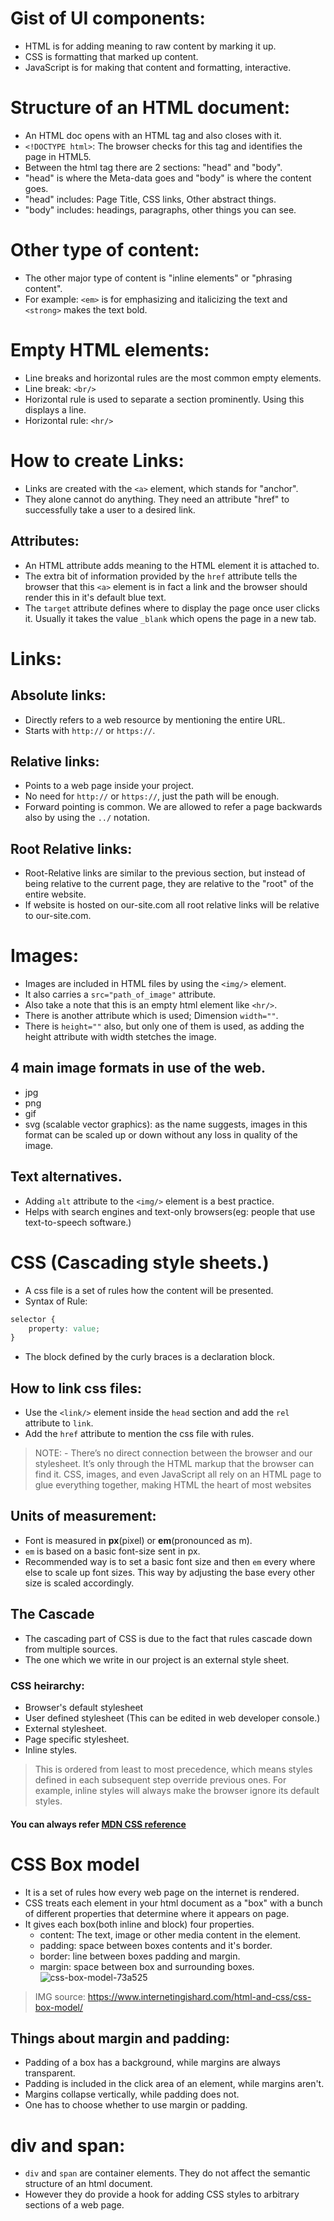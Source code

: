 # Gist of UI components:

- HTML is for adding meaning to raw content by marking it up.
- CSS is formatting that marked up content.
- JavaScript is for making that content and formatting, interactive.

# Structure of an HTML document:

- An HTML doc opens with an HTML tag and also closes with it.
- ```<!DOCTYPE html>```: The browser checks for this tag and identifies the page in HTML5.
- Between the html tag there are 2 sections: "head" and "body".
- "head" is where the Meta-data goes and "body" is where the content goes.
- "head" includes: Page Title, CSS links, Other abstract things.
- "body" includes: headings, paragraphs, other things you can see.

# Other type of content:

- The other major type of content is "inline elements" or "phrasing content".
- For example: ```<em>``` is for emphasizing and italicizing the text and ```<strong>``` makes the text bold.

# Empty HTML elements:

- Line breaks and horizontal rules are the most common empty elements.
- Line break: ```<br/>```
- Horizontal rule is used to separate a section prominently. Using this displays a line.
- Horizontal rule: ```<hr/>```

# How to create Links:

- Links are created with the ```<a>``` element, which stands for "anchor".
- They alone cannot do anything. They need an attribute "href" to successfully take a user to a desired link.

## Attributes:

- An HTML attribute adds meaning to the HTML element it is attached to.
- The extra bit of information provided by the ```href``` attribute tells the browser that this ```<a>``` element is in fact a link and the browser should render this in it's default blue text.
- The ```target``` attribute defines where to display the page once user clicks it. Usually it takes the value ```_blank``` which opens the page in a new tab.

# Links:

## Absolute links:

- Directly refers to a web resource by mentioning the entire URL.
- Starts with ```http://``` or ```https://```.

## Relative links:

- Points to a web page inside your project.
- No need for ```http://``` or ```https://```, just the path will be enough.
- Forward pointing is common. We are allowed to refer a page backwards also by using the ```../``` notation.

## Root Relative links:

- Root-Relative links are similar to the previous section, but instead of being relative to the current page, they are relative to the "root" of the entire website.
- If website is hosted on our-site.com all root relative links will be relative to our-site.com.

# Images:

- Images are included in HTML files by using the ```<img/>``` element.
- It also carries a ```src="path_of_image"``` attribute.
- Also take a note that this is an empty html element like ```<hr/>```.
- There is another attribute which is used; Dimension ```width=""```.
- There is ```height=""``` also, but only one of them is used, as adding the height attribute with width stetches the image.

## 4 main image formats in use of the web.

- jpg
- png
- gif
- svg (scalable vector graphics): as the name suggests, images in this format can be scaled up or down without any loss in quality of the image.

## Text alternatives.

- Adding ```alt``` attribute to the ```<img/>``` element is a best practice.
- Helps with search engines and text-only browsers(eg: people that use text-to-speech software.)

# CSS (Cascading style sheets.)

- A css file is a set of rules how the content will be presented.
- Syntax of Rule:
```css
selector {
    property: value;
}
```
- The block defined by the curly braces is a declaration block.

## How to link css files:

- Use the ```<link/>``` element inside the ```head``` section and add the ```rel``` attribute to ```link```.
- Add the ```href``` attribute to mention the css file with rules.

> NOTE: - There’s no direct connection between the browser and our stylesheet. It’s only through the HTML markup that the browser can find it. CSS, images, and even JavaScript all rely on an HTML page to glue everything together, making HTML the heart of most websites

## Units of measurement:

- Font is measured in **px**(pixel) or **em**(pronounced as m).
- ```em``` is based on a basic font-size sent in px.
- Recommended way is to set a basic font size and then ```em``` every where else to scale up font sizes. This way by adjusting the base every other size is scaled accordingly.

## The Cascade

- The cascading part of CSS is due to the fact that rules cascade down from multiple sources.
- The one which we write in our project is an external style sheet.

### CSS heirarchy:

- Browser's default stylesheet
- User defined stylesheet (This can be edited in web developer console.)
- External stylesheet.
- Page specific stylesheet.
- Inline styles.

> This is ordered from least to most precedence, which means styles defined in each subsequent step override previous ones. For example, inline styles will always make the browser ignore its default styles.

#### You can always refer [MDN CSS reference](https://developer.mozilla.org/en-US/docs/Web/CSS/Reference)

# CSS Box model

- It is a set of rules how every web page on the internet is rendered.
- CSS treats each element in your html document as a "box" with a bunch of different properties that determine where it appears on page.
- It gives each box(both inline and block) four properties.
    - content: The text, image or other media content in the element.
    - padding: space between boxes contents and it's border.
    - border: line between boxes padding and margin.
    - margin: space between box and surrounding boxes.
![css-box-model-73a525](https://user-images.githubusercontent.com/9679436/78031172-cc5ee280-7380-11ea-857b-c14881d650d2.png)
> IMG source: https://www.internetingishard.com/html-and-css/css-box-model/

## Things about margin and padding:

- Padding of a box has a background, while margins are always transparent.
- Padding is included in the click area of an element, while margins aren't.
- Margins collapse vertically, while padding does not.
- One has to choose whether to use margin or padding.

# div and span:

- ```div``` and ```span``` are container elements. They do not affect the semantic structure of an html document.
- However they do provide a hook for adding CSS styles to arbitrary sections of a web page.
